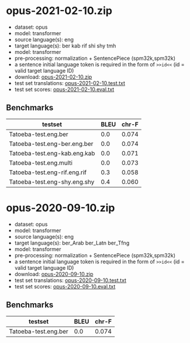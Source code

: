 # opus-2021-02-10.zip

* dataset: opus
* model: transformer
* source language(s): eng
* target language(s): ber kab rif shi shy tmh
* model: transformer
* pre-processing: normalization + SentencePiece (spm32k,spm32k)
* a sentence initial language token is required in the form of `>>id<<` (id = valid target language ID)
* download: [opus-2021-02-10.zip](https://object.pouta.csc.fi/Tatoeba-MT-models/eng-ber/opus-2021-02-10.zip)
* test set translations: [opus-2021-02-10.test.txt](https://object.pouta.csc.fi/Tatoeba-MT-models/eng-ber/opus-2021-02-10.test.txt)
* test set scores: [opus-2021-02-10.eval.txt](https://object.pouta.csc.fi/Tatoeba-MT-models/eng-ber/opus-2021-02-10.eval.txt)

## Benchmarks

| testset               | BLEU  | chr-F |
|-----------------------|-------|-------|
| Tatoeba-test.eng.ber 	| 0.0 	| 0.074 |
| Tatoeba-test.eng-ber.eng.ber 	| 0.0 	| 0.074 |
| Tatoeba-test.eng-kab.eng.kab 	| 0.0 	| 0.071 |
| Tatoeba-test.eng.multi 	| 0.0 	| 0.073 |
| Tatoeba-test.eng-rif.eng.rif 	| 0.3 	| 0.058 |
| Tatoeba-test.eng-shy.eng.shy 	| 0.4 	| 0.060 |

# opus-2020-09-10.zip

* dataset: opus
* model: transformer
* source language(s): eng
* target language(s): ber_Arab ber_Latn ber_Tfng
* model: transformer
* pre-processing: normalization + SentencePiece (spm32k,spm32k)
* a sentence initial language token is required in the form of `>>id<<` (id = valid target language ID)
* download: [opus-2020-09-10.zip](https://object.pouta.csc.fi/Tatoeba-MT-models/eng-ber/opus-2020-09-10.zip)
* test set translations: [opus-2020-09-10.test.txt](https://object.pouta.csc.fi/Tatoeba-MT-models/eng-ber/opus-2020-09-10.test.txt)
* test set scores: [opus-2020-09-10.eval.txt](https://object.pouta.csc.fi/Tatoeba-MT-models/eng-ber/opus-2020-09-10.eval.txt)

## Benchmarks

| testset               | BLEU  | chr-F |
|-----------------------|-------|-------|
| Tatoeba-test.eng.ber 	| 0.0 	| 0.074 |

